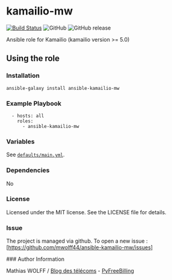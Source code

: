 # kamailio-mw

[![Build Status](https://travis-ci.org/mwolff44/ansible-kamailio-mw.png)](https://travis-ci.org/mwolff44/ansible-kamailio-mw)
![GitHub](https://img.shields.io/github/license/mashape/apistatus.svg)
![GitHub release](https://img.shields.io/github/release/mwolff44/ansible-kamailio-mw.svg)

Ansible role for Kamailio (kamailio version >= 5.0)


## Using the role
### Installation
```
ansible-galaxy install ansible-kamailio-mw
```

### Example Playbook
```
  - hosts: all
    roles:
      - ansible-kamailio-mw
```

### Variables

See [`defaults/main.yml`](defaults/main.yml).


### Dependencies

No


### License

Licensed under the MIT license. See the LICENSE file for details.


### Issue

The project is managed via github. To open a new issue : [https://github.com/mwolff44/ansible-kamailio-mw/issues]


### Author Information

Mathias WOLFF / [Blog des télécoms](http://www.blog-des-telecoms.com) - [PyFreeBilling](https://www.pyfreebilling.com)
